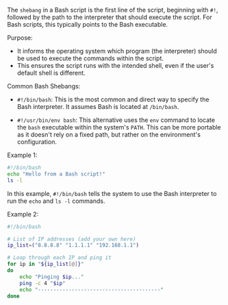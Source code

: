 The `shebang` in a Bash script is the first line of the script, beginning with `#!`, followed by the path to the interpreter that should execute the script. For Bash scripts, this typically points to the Bash executable.

Purpose:

- It informs the operating system which program (the interpreter) should be used to execute the commands within the script.
- This ensures the script runs with the intended shell, even if the user's default shell is different.

Common Bash Shebangs:

- `#!/bin/bash`: This is the most common and direct way to specify the Bash interpreter. It assumes Bash is located at `/bin/bash`.
  
- `#!/usr/bin/env bash`: This alternative uses the `env` command to locate the `bash` executable within the system's `PATH`. This can be more portable as it doesn't rely on a fixed path, but rather on the environment's configuration.

Example 1:

```bash
#!/bin/bash
echo "Hello from a Bash script!"
ls -l
```

In this example, `#!/bin/bash` tells the system to use the Bash interpreter to run the `echo` and `ls -l` commands.


Example 2:

```bash
#!/bin/bash

# List of IP addresses (add your own here)
ip_list=("8.8.8.8" "1.1.1.1" "192.168.1.1")

# Loop through each IP and ping it
for ip in "${ip_list[@]}"
do
    echo "Pinging $ip..."
    ping -c 4 "$ip"
    echo "----------------------------------------"
done

```


